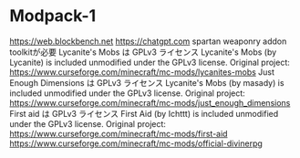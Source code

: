 # Modpack-1
https://web.blockbench.net
https://chatgpt.com
spartan weaponry addon toolkitが必要
Lycanite's Mobs は GPLv3 ライセンス Lycanite's Mobs (by Lycanite) is included unmodified under the GPLv3 license. Original project: https://www.curseforge.com/minecraft/mc-mods/lycanites-mobs
Just Enough Dimensions は GPLv3 ライセンス Lycanite's Mobs (by masady) is included unmodified under the GPLv3 license. Original project: https://www.curseforge.com/minecraft/mc-mods/just_enough_dimensions
First aid は GPLv3 ライセンス First Aid (by Ichttt) is included unmodified under the GPLv3 license. Original project: https://www.curseforge.com/minecraft/mc-mods/first-aid
https://www.curseforge.com/minecraft/mc-mods/official-divinerpg
